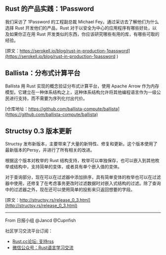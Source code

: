 ## Rust 的产品实践：1Password

我们采访了 1Password 的工程副总裁 Michael Fey。通过采访去了解他们为什么选择 Rust 开发他们的产品，Rust 对于以安全为中心的应用程序有哪些好处，以及如果你正在用 Rust 开发类似的东西，你应该研究哪些有用的库，有哪些可取的经验。

[原文：https://serokell.io/blog/rust-in-production-1password](https://serokell.io/blog/rust-in-production-1password )

## Ballista：分布式计算平台

Ballista 用 Rust 实现的概念验证分布式计算平台，使用 Apache Arrow 作为内存模型。它建立在一种体系结构之上，这种体系结构允许将其他编程语言作为一级公民进行支持，而不需要为序列化付出代价。

[仓库地址：https://github.com/ballista-compute/ballista](https://github.com/ballista-compute/ballista)

## Structsy 0.3 版本更新

Structsy 发布新版本，主要带来了大量的新特性、修复和更新。这个版本使用了最新版本的Persy，并进行了所有相关的改进。

根据这个版本对枚举的 Rust 结构支持，枚举可以单独保存，也可以嵌入到其他枚举或结构中，支持简单的变体，或者具有单个嵌入值的变体。

对于查询部分，现在可以在过滤器中添加排序，具有简单变体的枚举也可以在过滤器中使用，还修复了在考虑事务更改时过滤数据时对嵌入式结构的过滤。除了查询中的过滤器之外，现在还可以使用简单的投影来只返回想要的字段。

[原文：http://structsy.rs/release_0_3.html](http://structsy.rs/release_0_3.html)

---

From 日报小组 @Jancd @Cupnfish

社区学习交流平台订阅：
- [Rust.cc论坛: 支持rss](https://rust.cc)
- [微信公众号：Rust语言学习交流](https://rust.cc/article?id=ed7c9379-d681-47cb-9532-0db97d883f62)
